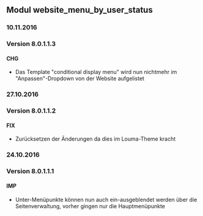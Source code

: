 ## Modul website_menu_by_user_status


### 10.11.2016
### Version 8.0.1.1.3
#### CHG
- Das Template "conditional display menu" wird nun nichtmehr im "Anpassen"-Dropdown von der Website aufgelistet

### 27.10.2016
### Version 8.0.1.1.2
#### FIX
- Zurücksetzen der Änderungen da dies im Louma-Theme kracht

### 24.10.2016
### Version 8.0.1.1.1
#### IMP
- Unter-Menüpunkte können nun auch ein-ausgeblendet werden über die Seitenverwaltung, vorher gingen nur die Hauptmenüpunkte